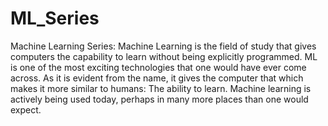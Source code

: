 # ML_Series
Machine Learning Series: Machine Learning is the field of study that gives computers the capability to learn without being explicitly programmed. ML is one of the most exciting technologies that one would have ever come across. As it is evident from the name, it gives the computer that which makes it more similar to humans: The ability to learn. Machine learning is actively being used today, perhaps in many more places than one would expect.

